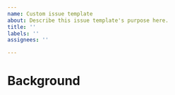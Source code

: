 ```yaml
---
name: Custom issue template
about: Describe this issue template's purpose here.
title: ''
labels: ''
assignees: ''

---
```


# Background
